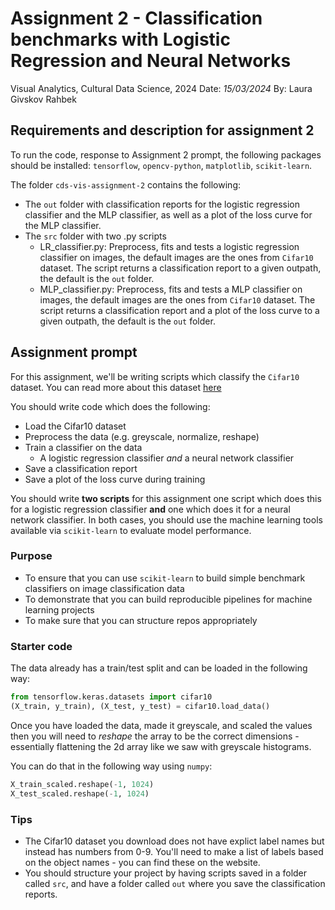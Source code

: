 # Assignment 2 - Classification benchmarks with Logistic Regression and Neural Networks
Visual Analytics, Cultural Data Science, 2024 
Date: *15/03/2024*
By: Laura Givskov Rahbek 

## Requirements and description for assignment 2
To run the code, response to Assignment 2 prompt, the following packages should be installed: ```tensorflow```, ```opencv-python```, ```matplotlib```, ```scikit-learn```. 

The folder ```cds-vis-assignment-2``` contains the following: 
- The ```out``` folder with classification reports for the logistic regression classifier and the MLP classifier, as well as a plot of the loss curve for the MLP classifier. 
- The ```src``` folder with two .py scripts 
    - LR_classifier.py: Preprocess, fits and tests a logistic regression classifier on images, the default images are the ones from ```Cifar10``` dataset. The script returns a classification report to a given outpath, the default is the ```out``` folder.
    - MLP_classifier.py: Preprocess, fits and tests a MLP classifier on images, the default images are the ones from ```Cifar10``` dataset. The script returns a classification report and a plot of the loss curve to a given outpath, the default is the ```out``` folder.


## Assignment prompt
For this assignment, we'll be writing scripts which classify the ```Cifar10``` dataset. You can read more about this dataset [here](https://www.cs.toronto.edu/~kriz/cifar.html)

You should write code which does the following:

- Load the Cifar10 dataset
- Preprocess the data (e.g. greyscale, normalize, reshape)
- Train a classifier on the data
    - A logistic regression classifier *and* a neural network classifier
- Save a classification report
- Save a plot of the loss curve during training

You should write **two scripts** for this assignment one script which does this for a logistic regression classifier **and** one which does it for a neural network classifier. In both cases, you should use the machine learning tools available via ```scikit-learn``` to evaluate model performance.


### Purpose

- To ensure that you can use ```scikit-learn``` to build simple benchmark classifiers on image classification data
- To demonstrate that you can build reproducible pipelines for machine learning projects
- To make sure that you can structure repos appropriately

### Starter code

The data already has a train/test split and can be loaded in the following way:

```python
from tensorflow.keras.datasets import cifar10
(X_train, y_train), (X_test, y_test) = cifar10.load_data()
```

Once you have loaded the data, made it greyscale, and scaled the values then you will need to *reshape* the array to be the correct dimensions - essentially flattening the 2d array like we saw with greyscale histograms. 

You can do that in the following way using ```numpy```:

```python
X_train_scaled.reshape(-1, 1024)
X_test_scaled.reshape(-1, 1024)
```


### Tips

- The Cifar10 dataset you download does not have explict label names but instead has numbers from 0-9. You'll need to make a list of labels based on the object names - you can find these on the website.
- You should structure your project by having scripts saved in a folder called ```src```, and have a folder called ```out``` where you save the classification reports.


